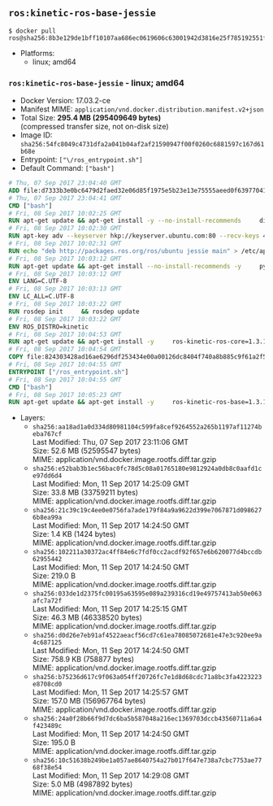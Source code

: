 ## `ros:kinetic-ros-base-jessie`

```console
$ docker pull ros@sha256:8b3e129de1bff10107aa686ec0619606c63001942d3816e25f785192551ff524
```

-	Platforms:
	-	linux; amd64

### `ros:kinetic-ros-base-jessie` - linux; amd64

-	Docker Version: 17.03.2-ce
-	Manifest MIME: `application/vnd.docker.distribution.manifest.v2+json`
-	Total Size: **295.4 MB (295409649 bytes)**  
	(compressed transfer size, not on-disk size)
-	Image ID: `sha256:54fc8049c4731dfa2a041b04af2af21590947f00f0260c6881597c167d61b68e`
-	Entrypoint: `["\/ros_entrypoint.sh"]`
-	Default Command: `["bash"]`

```dockerfile
# Thu, 07 Sep 2017 23:04:40 GMT
ADD file:d7333b3e0bc6479d2faed32e06d85f1975e5b23e13e75555aeed0f639770413b in / 
# Thu, 07 Sep 2017 23:04:41 GMT
CMD ["bash"]
# Fri, 08 Sep 2017 10:02:25 GMT
RUN apt-get update && apt-get install -y --no-install-recommends     dirmngr     gnupg2     && rm -rf /var/lib/apt/lists/*
# Fri, 08 Sep 2017 10:02:30 GMT
RUN apt-key adv --keyserver hkp://keyserver.ubuntu.com:80 --recv-keys 421C365BD9FF1F717815A3895523BAEEB01FA116
# Fri, 08 Sep 2017 10:02:31 GMT
RUN echo "deb http://packages.ros.org/ros/ubuntu jessie main" > /etc/apt/sources.list.d/ros-latest.list
# Fri, 08 Sep 2017 10:03:12 GMT
RUN apt-get update && apt-get install --no-install-recommends -y     python-rosdep     python-rosinstall     python-vcstools     && rm -rf /var/lib/apt/lists/*
# Fri, 08 Sep 2017 10:03:12 GMT
ENV LANG=C.UTF-8
# Fri, 08 Sep 2017 10:03:13 GMT
ENV LC_ALL=C.UTF-8
# Fri, 08 Sep 2017 10:03:22 GMT
RUN rosdep init     && rosdep update
# Fri, 08 Sep 2017 10:03:22 GMT
ENV ROS_DISTRO=kinetic
# Fri, 08 Sep 2017 10:04:53 GMT
RUN apt-get update && apt-get install -y     ros-kinetic-ros-core=1.3.1-0*     && rm -rf /var/lib/apt/lists/*
# Fri, 08 Sep 2017 10:04:54 GMT
COPY file:824303428ad16ae6296df253434e00a00126dc8404f740a8b885c9f61a2f5fcb in / 
# Fri, 08 Sep 2017 10:04:55 GMT
ENTRYPOINT ["/ros_entrypoint.sh"]
# Fri, 08 Sep 2017 10:04:55 GMT
CMD ["bash"]
# Fri, 08 Sep 2017 10:05:23 GMT
RUN apt-get update && apt-get install -y     ros-kinetic-ros-base=1.3.1-0*     && rm -rf /var/lib/apt/lists/*
```

-	Layers:
	-	`sha256:aa18ad1a0d334d80981104c599fa8cef9264552a265b1197af11274beba767cf`  
		Last Modified: Thu, 07 Sep 2017 23:11:06 GMT  
		Size: 52.6 MB (52595547 bytes)  
		MIME: application/vnd.docker.image.rootfs.diff.tar.gzip
	-	`sha256:e52bab3b1ec56bac0fc78d5c08a01765180e9812924a0db8c0aafd1ce97dd6d4`  
		Last Modified: Mon, 11 Sep 2017 14:25:09 GMT  
		Size: 33.8 MB (33759211 bytes)  
		MIME: application/vnd.docker.image.rootfs.diff.tar.gzip
	-	`sha256:21c39c19c4ee0e0756fa7ade179f84a9a9622d399e7067871d0986276b8ea99a`  
		Last Modified: Mon, 11 Sep 2017 14:24:50 GMT  
		Size: 1.4 KB (1424 bytes)  
		MIME: application/vnd.docker.image.rootfs.diff.tar.gzip
	-	`sha256:102211a30372ac4ff84e6c7fdf0cc2acdf92f657e6b620077d4bccdb62955442`  
		Last Modified: Mon, 11 Sep 2017 14:24:50 GMT  
		Size: 219.0 B  
		MIME: application/vnd.docker.image.rootfs.diff.tar.gzip
	-	`sha256:033de1d2375fc00195a63595e089a239316cd19e49757413ab50e063afc7a72f`  
		Last Modified: Mon, 11 Sep 2017 14:25:15 GMT  
		Size: 46.3 MB (46338520 bytes)  
		MIME: application/vnd.docker.image.rootfs.diff.tar.gzip
	-	`sha256:d0d26e7eb91af4522aeacf56cd7c61ea78085072681e47e3c920ee9a4c687125`  
		Last Modified: Mon, 11 Sep 2017 14:24:50 GMT  
		Size: 758.9 KB (758877 bytes)  
		MIME: application/vnd.docker.image.rootfs.diff.tar.gzip
	-	`sha256:b75236d617c9f063a054ff20726fc7e1d8d68cdc71a8bc3fa4223223e8708cd0`  
		Last Modified: Mon, 11 Sep 2017 14:25:57 GMT  
		Size: 157.0 MB (156967764 bytes)  
		MIME: application/vnd.docker.image.rootfs.diff.tar.gzip
	-	`sha256:24a0f28b66f9d7dc6ba5b587048a216ec1369703dccb43560711a6a4f423489c`  
		Last Modified: Mon, 11 Sep 2017 14:24:50 GMT  
		Size: 195.0 B  
		MIME: application/vnd.docker.image.rootfs.diff.tar.gzip
	-	`sha256:10c51638b249be1a057ae8640754a27b017f647e738a7cbc7753ae7768f38e54`  
		Last Modified: Mon, 11 Sep 2017 14:29:08 GMT  
		Size: 5.0 MB (4987892 bytes)  
		MIME: application/vnd.docker.image.rootfs.diff.tar.gzip
